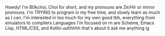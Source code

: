 Howdy! I'm B0kchoi, Choi for short, and my pronouns are Ze/Hir or mirror pronouns.
I'm TRYING to program in my free time, and slowly learn as much as I can.
I'm interested in too much for my own good tbh, everything from emulators to compilers
Languages I'm focused on rn are Scheme, Emacs Lisp, HTML/CSS, and Kotlin
uuhhhhh that's about it ask me anything ig
